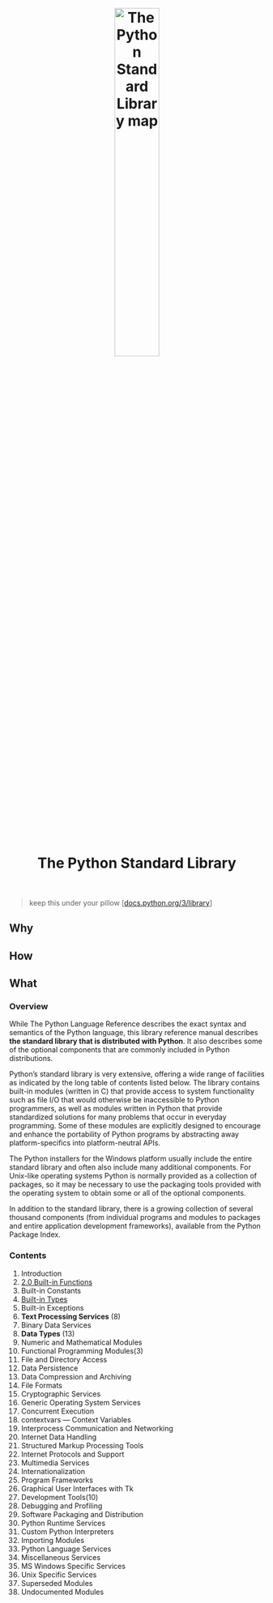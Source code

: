 <h1 align="center">
<br>
	<a href="https://docs.python.org/3/library/index.html">
  <img src="https://i.imgur.com/VeYFI5k.jpeg" alt="The Python Standard Library map" width=42%">
  </a>
  <br><br>
The Python Standard Library
  <br><br>
</h1>

> keep this under your pillow [[docs.python.org/3/library](https://docs.python.org/3/library/index.html)]

## Why 


## How


## What 

### Overview

While The Python Language Reference describes the exact syntax and semantics of the Python language, this library reference manual describes **the standard library that is distributed with Python**. It also describes some of the optional components that are commonly included in Python distributions.

Python’s standard library is very extensive, offering a wide range of facilities as indicated by the long table of contents listed below. The library contains built-in modules (written in C) that provide access to system functionality such as file I/O that would otherwise be inaccessible to Python programmers, as well as modules written in Python that provide standardized solutions for many problems that occur in everyday programming. Some of these modules are explicitly designed to encourage and enhance the portability of Python programs by abstracting away platform-specifics into platform-neutral APIs.

The Python installers for the Windows platform usually include the entire standard library and often also include many additional components. For Unix-like operating systems Python is normally provided as a collection of packages, so it may be necessary to use the packaging tools provided with the operating system to obtain some or all of the optional components.

In addition to the standard library, there is a growing collection of several thousand components (from individual programs and modules to packages and entire application development frameworks), available from the Python Package Index.

### Contents


1. Introduction
2. [2.0 Built-in Functions](https://repl.it/@WillWang42/2-0-built-in-functions)
3. Built-in Constants
4. [Built-in Types](https://docs.python.org/3/library/stdtypes.html) 
5. Built-in Exceptions
6.  **Text Processing Services** (8)
7. Binary Data Services
8.  **Data Types** (13)
9. Numeric and Mathematical Modules
10.  Functional Programming Modules(3)
11. File and Directory Access
12. Data Persistence
13. Data Compression and Archiving
14. File Formats
15. Cryptographic Services
16. Generic Operating System Services
17. Concurrent Execution
18. contextvars — Context Variables
19. Interprocess Communication and Networking
20. Internet Data Handling
21. Structured Markup Processing Tools
22. Internet Protocols and Support
23. Multimedia Services
24. Internationalization
25. Program Frameworks
26. Graphical User Interfaces with Tk
27.  Development Tools(10)
28. Debugging and Profiling
29. Software Packaging and Distribution
30. Python Runtime Services
31. Custom Python Interpreters
32. Importing Modules
33. Python Language Services
34. Miscellaneous Services
35. MS Windows Specific Services
36. Unix Specific Services
37. Superseded Modules
38. Undocumented Modules

